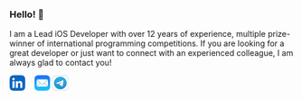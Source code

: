 ### Hello! 👋

I am a Lead iOS Developer with over 12 years of experience, multiple prize-winner of international programming competitions. If you are looking for a great developer or just want to connect with an experienced colleague, I am always glad to contact you!

<a href="https://linkedin.com/in/sergei-moskvin"><img src="https://github.com/debug45/debug45/raw/master/Icons/LinkedIn.png" width="28" height="28"/></a>&nbsp;&nbsp;&nbsp;&nbsp;<a href="mailto:s@mosk.vin"><img src="https://github.com/debug45/debug45/raw/master/Icons/Mail.png" width="28" height="28"/></a>&nbsp;<a href="https://t.me/debug45"><img src="https://github.com/debug45/debug45/raw/master/Icons/Telegram.png" width="28" height="28"/></a>
